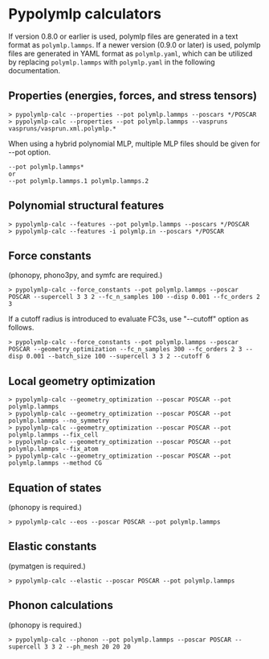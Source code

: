 # Pypolymlp calculators

If version 0.8.0 or earlier is used, polymlp files are generated in a text format as `polymlp.lammps`.
If a newer version (0.9.0 or later) is used, polymlp files are generated in YAML format  as `polymlp.yaml`, which can be utilized by replacing `polymlp.lammps` with `polymlp.yaml` in the following documentation.

## Properties (energies, forces, and stress tensors)

```shell
> pypolymlp-calc --properties --pot polymlp.lammps --poscars */POSCAR
> pypolymlp-calc --properties --pot polymlp.lammps --vaspruns vaspruns/vasprun.xml.polymlp.*
```

When using a hybrid polynomial MLP, multiple MLP files should be given for --pot option.
```shell
--pot polymlp.lammps*
or
--pot polymlp.lammps.1 polymlp.lammps.2
```

## Polynomial structural features

```shell
> pypolymlp-calc --features --pot polymlp.lammps --poscars */POSCAR
> pypolymlp-calc --features -i polymlp.in --poscars */POSCAR
```

## Force constants

(phonopy, phono3py, and symfc are required.)
```shell
> pypolymlp-calc --force_constants --pot polymlp.lammps --poscar POSCAR --supercell 3 3 2 --fc_n_samples 100 --disp 0.001 --fc_orders 2 3
```
If a cutoff radius is introduced to evaluate FC3s, use "--cutoff" option as follows.
```shell
> pypolymlp-calc --force_constants --pot polymlp.lammps --poscar POSCAR --geometry_optimization --fc_n_samples 300 --fc_orders 2 3 --disp 0.001 --batch_size 100 --supercell 3 3 2 --cutoff 6
```

## Local geometry optimization
```shell
> pypolymlp-calc --geometry_optimization --poscar POSCAR --pot polymlp.lammps
> pypolymlp-calc --geometry_optimization --poscar POSCAR --pot polymlp.lammps --no_symmetry
> pypolymlp-calc --geometry_optimization --poscar POSCAR --pot polymlp.lammps --fix_cell
> pypolymlp-calc --geometry_optimization --poscar POSCAR --pot polymlp.lammps --fix_atom
> pypolymlp-calc --geometry_optimization --poscar POSCAR --pot polymlp.lammps --method CG
```

## Equation of states

(phonopy is required.)
```shell
> pypolymlp-calc --eos --poscar POSCAR --pot polymlp.lammps
```

## Elastic constants

(pymatgen is required.)
```shell
> pypolymlp-calc --elastic --poscar POSCAR --pot polymlp.lammps
```

## Phonon calculations

(phonopy is required.)
```shell
> pypolymlp-calc --phonon --pot polymlp.lammps --poscar POSCAR --supercell 3 3 2 --ph_mesh 20 20 20
```
